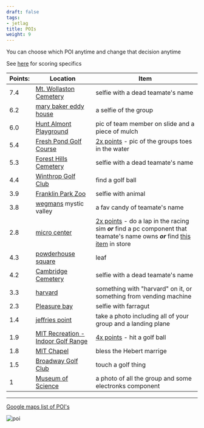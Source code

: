 ```yaml
---
draft: false
tags:
- jetlag
title: POIs
weight: 9
---
```


You can choose which POI anytime and change that decision anytime

See [here](https://shadybraden.com/jetlag/rules) for scoring specifics

 Points: | Location                                                                        | Item                                                                                                                                                                                                                                                    |
| ------- | ------------------------------------------------------------------------------- | ------------------------------------------------------------------------------------------------------------------------------------------------------------------------------------------------------------------------------------------------------- |
| 7.4     | [Mt. Wollaston Cemetery](https://maps.app.goo.gl/zzcQ2PRDPrZyEBfG7)             | selfie with a dead teamate's name                                                                                                                                                                                                                                |
| 6.2     | [mary baker eddy house](https://maps.app.goo.gl/RCqgmFPKHE1fTCkJ9)              | a selfie of the group                                                                                                                                                                                                                                   |
| 6.0     | [Hunt Almont Playground](https://maps.app.goo.gl/bnYiTWrNYrtHT7z9A)             | pic of team member on slide and a piece of mulch                                                                                                                                                                                                        |
| 5.4     | [Fresh Pond Golf Course](https://maps.app.goo.gl/ggi13pWYRRArmUp77)             | <ins>2x points</ins> - pic of the groups toes in the water                                                                                                                                                                                              |
| 5.3     | [Forest Hills Cemetery](https://maps.app.goo.gl/3ZACJo6TBobBVSaP9)              | selfie with a dead teamate's name                                                                                                                                                                                                                                |
| 4.4     | [Winthrop Golf Club](https://maps.app.goo.gl/6ZdVttMK53D9QBvZ7)                 | find a golf ball                                                                                                                                                                                                                                        |
| 3.9     | [Franklin Park Zoo](https://maps.app.goo.gl/eemzqR5P2NytnHCb8)                  | selfie with animal                                                                                                                                                                                                                                      |
| 3.8     | [wegmans](https://maps.app.goo.gl/tq4sghYWBNHQuyKs7) mystic valley              | a fav candy of teamate's name                                                                                                                                                                                                                                    |
| 2.8     | [micro center](https://maps.app.goo.gl/UA4EzmL8re9d55tc8)                       | <ins>2x points</ins> - do a lap in the racing sim ***or*** find a pc component that teamate's name owns ***or*** find [this item](https://www.microcenter.com/product/512138/inland-175mm-pla-3d-printer-filament-1kg-(22-lbs)-cardboard-spool-natural) in store |
| 4.3     | [powderhouse square](https://maps.app.goo.gl/KQr3LZaHTir7XQNJ9)                 | leaf                                                                                                                                                                                                                                                    |
| 4.2     | [Cambridge Cemetery](https://maps.app.goo.gl/A262GLFN836MEBNs9)                 | selfie with a dead teamate's name                                                                                                                                                                                                                                |
| 3.3     | [harvard](https://maps.app.goo.gl/8LxE46Y5QnCJfWcEA)                            | something with "harvard" on it, or something from vending machine                                                                                                                                                                                       |
| 2.3     | [Pleasure bay](https://maps.app.goo.gl/Xv8E57Jg7zPgCJdR7)                       | selfie with farragut                                                                                                                                                                                                                                    |
| 1.4     | [jeffries point](https://maps.app.goo.gl/hbcr1PjPUWPZgqo87)                     | take a photo including all of your group and a landing plane                                                                                                                                                                                            |
| 1.9     | [MIT Recreation - Indoor Golf Range](https://maps.app.goo.gl/1kvhRw8am9sg3VPK8) | <ins>4x points</ins> - hit a golf ball                                                                                                                                                                                                                  |
| 1.8     | [MIT Chapel](https://maps.app.goo.gl/N34zyaJUvysbxsjb7)                         | bless the Hebert marrige                                                                                                                                                                                                                                |
| 1.5     | [Broadway Golf Club](https://maps.app.goo.gl/G3dbo2wboAfzUKfz5)                 | touch a golf thing                                                                                                                                                                                                                                      |
| 1       | [Museum of Science](https://maps.app.goo.gl/2vBdHneC9ZGcHPwv9)                  | a photo of all the group and some electronks component                                                                                                                                                                                                  |
---

[Google maps list of POI's](https://maps.app.goo.gl/Qb7NLmim2nmnsR4L8)

![poi](/poi.png "llama")